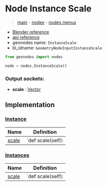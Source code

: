 # Node Instance Scale

> [main](../structure.md) - [nodes](nodes.md) - [nodes menus](nodes_menus.md)

- [Blender reference](https://docs.blender.org/manual/en/latest/modeling/geometry_nodes/instances/instance_scale.html)
- [api reference](https://docs.blender.org/api/current/bpy.types.GeometryNodeInputInstanceScale.html)
- geonodes name: `InstanceScale`
- bl_idname: `GeometryNodeInputInstanceScale`

```python
from geonodes import nodes

node = nodes.InstanceScale()
```

### Output sockets:

- **scale** : [Vector](Vector.md)

## Implementation

### [Instance](Instance.md)

| Name | Definition |
|------|------------|
 | [scale](Instance.md#scale-property) | `def scale(self): |

### [Instances](Instances.md)

| Name | Definition |
|------|------------|
 | [scale](Instances.md#scale-property) | `def scale(self): |

